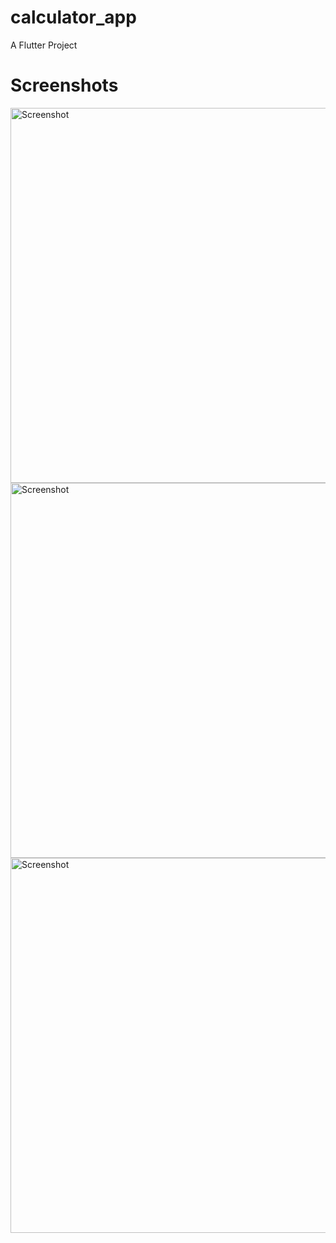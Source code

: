 # calculator_app

A Flutter Project

# Screenshots

<img src="https://github.com/user-attachments/assets/6babe355-b031-4acc-8f29-b2025ea6fd27" alt="Screenshot" width="600">
<img src="https://github.com/user-attachments/assets/f74938ab-bdce-45e2-8ac3-8b028d297f8e" alt="Screenshot" width="600">
<img src="https://github.com/user-attachments/assets/b4100b9b-1fc1-4fbb-b4fd-06709769d4e0" alt="Screenshot" width="600">
